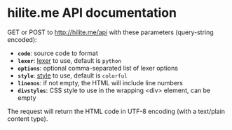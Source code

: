 # hilite.me API documentation

GET or POST to http://hilite.me/api with these parameters (query-string encoded):

* __`code`__: source code to format
* __`lexer`__: [lexer](http://pygments.org/docs/lexers/) to use, default is `python`
* __`options`__: optional comma-separated list of lexer options
* __`style`__: [style](http://pygments.org/docs/styles/) to use, default is `colorful`
* __`linenos`__: if not empty, the HTML will include line numbers
* __`divstyles`__: CSS style to use in the wrapping &lt;div&gt; element, can be empty

The request will return the HTML code in UTF-8 encoding (with a text/plain content type).
